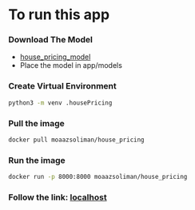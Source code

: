 # To run this app
### Download The Model
- [house_pricing_model](https://drive.google.com/file/d/17NmKGmo6r2TuPR5YY3CgWrMQIBSEWphp/view?usp=sharing)
- Place the model in app/models
### Create Virtual Environment
```bash
python3 -m venv .housePricing
```
### Pull the image
```bash
docker pull moaazsoliman/house_pricing
```

### Run the image
```bash
docker run -p 8000:8000 moaazsoliman/house_pricing
```

### Follow the link: [localhost](http://localhost:8000/)
